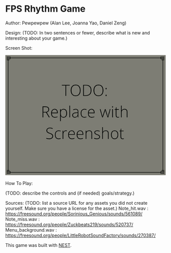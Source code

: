 # FPS Rhythm Game

Author: Pewpewpew (Alan Lee, Joanna Yao, Daniel Zeng)

Design: (TODO: In two sentences or fewer, describe what is new and interesting about your game.)

Screen Shot:

![Screen Shot](screenshot.png)

How To Play:

(TODO: describe the controls and (if needed) goals/strategy.)

Sources: (TODO: list a source URL for any assets you did not create yourself. Make sure you have a license for the asset.)
Note_hit.wav : https://freesound.org/people/Sorinious_Genious/sounds/561089/
Note_miss.wav : https://freesound.org/people/Zuckbeats219/sounds/520737/
Menu_background.wav : https://freesound.org/people/LittleRobotSoundFactory/sounds/270387/

This game was built with [NEST](NEST.md).

